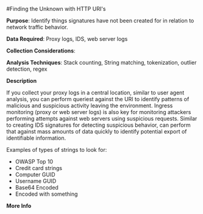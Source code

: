 #Finding the Unknown with HTTP URI's

**Purpose**: Identify things signatures have not been created for in relation to network traffic behavior. 

**Data Required**: Proxy logs, IDS, web server logs

**Collection Considerations**: 

**Analysis Techniques**: Stack counting, String matching, tokenization, outlier detection, regex

**Description**

If you collect your proxy logs in a central location, similar to user agent analysis, you can perform queriest against the URI to identify patterns of malicious and suspicious activity leaving the environment. Ingress monitoring (proxy or web server logs) is also key for monitoring attackers performing attempts against web servers using suspicious requests. Similar to creating IDS signatures for detecting suspicious behavior, can perform that against mass amounts of data quickly to identify potential export of identifiable information.

Examples of types of strings to look for:

* OWASP Top 10
* Credit card strings
* Computer GUID
* Username GUID
* Base64 Encoded
* Encoded with something

**More Info**
